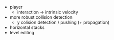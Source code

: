 - player
  - interaction -> intrinsic velocity
- more robust collision detection
  - y colision detection / pushing (+ propagation)
- horizontal stacks
- level editing
